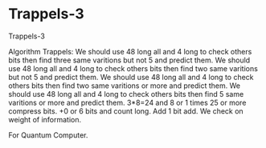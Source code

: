 # Trappels-3
Trappels-3

Algorithm Trappels:
We should use 48 long all and 4 long to check others bits then find three same varitions but not 5 and predict them.
We should use 48 long all and 4 long to check others bits then find two same varitions but not 5 and predict them.
We should use 48 long all and 4 long to check others bits then find two same varitions or more and predict them.
We should use 48 long all and 4 long to check others bits then find 5 same varitions or more and predict them.
3*8=24 and 8 or 1 times 25 or more compress bits.
+0 or 6 bits and count long. Add 1 bit add. We check on weight of information.

For Quantum Computer.
